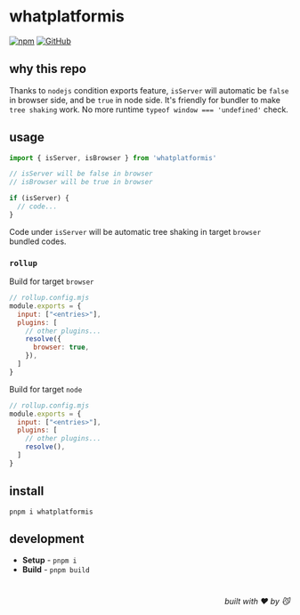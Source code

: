 # whatplatformis

[![npm](https://img.shields.io/npm/v/whatplatformis)](https://github.com/JiangWeixian/whatplatformis) [![GitHub](https://img.shields.io/npm/l/whatplatformis)](https://github.com/JiangWeixian/whatplatformis)

## why this repo

Thanks to `nodejs` condition exports feature, `isServer` will automatic be `false` in browser side, and be `true` in node side. It's friendly for bundler to make `tree shaking` work. No more runtime `typeof window === 'undefined'` check.

## usage

```ts
import { isServer, isBrowser } from 'whatplatformis'

// isServer will be false in browser
// isBrowser will be true in browser

if (isServer) {
  // code...
}
```

Code under `isServer` will be automatic tree shaking in target `browser` bundled codes.

### `rollup`

Build for target `browser`

```js
// rollup.config.mjs
module.exports = {
  input: ["<entries>"],
  plugins: [
    // other plugins...
    resolve({
      browser: true,
    }),
  ]
}
```

Build for target `node`

```js
// rollup.config.mjs
module.exports = {
  input: ["<entries>"],
  plugins: [
    // other plugins...
    resolve(),
  ]
}
```

## install

```console
pnpm i whatplatformis
```

## development

- **Setup** - `pnpm i`
- **Build** - `pnpm build`

# 
<div align='right'>

*built with ❤️ by 😼*

</div>

